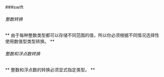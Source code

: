###swift 

###### 整数转换
** 由于每种整数类型都可以存储不同范围的值，所以你必须根据不同情况选择性使用数值型类型转换。 **

###### 整数和浮点数转换
** 整数和浮点数的转换必须显式指定类型。 **
